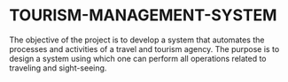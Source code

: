 # TOURISM-MANAGEMENT-SYSTEM
The objective of the project is to develop a
system that automates the processes and
activities of a travel and tourism agency.
The purpose is to design a system using which
one can perform all operations related to
traveling and sight-seeing.


